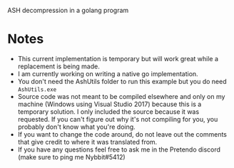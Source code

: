 ASH decompression in a golang program

# Notes

- This current implementation is temporary but will work great while a replacement is being made.
- I am currently working on writing a native go implementation.
- You don't need the AshUtils folder to run this example but you do need `AshUtils.exe`
- Source code was not meant to be compiled elsewhere and only on my machine (Windows using Visual Studio 2017) because this is a temporary solution. I only included the source because it was requested. If you can't figure out why it's not compiling for you, you probably don't know what you're doing.
- If you want to change the code around, do not leave out the comments that give credit to where it was translated from.
- If you have any questions feel free to ask me in the Pretendo discord (make sure to ping me Nybbit#5412)
